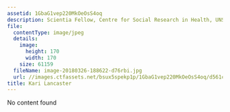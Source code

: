 ```yaml
---
assetid: 1GbaG1vep220MkOeOsS4oq
description: Scientia Fellow, Centre for Social Research in Health, UNSW
file:
  contentType: image/jpeg
  details:
    image:
      height: 170
      width: 170
    size: 61159
  fileName: image-20180326-188622-d76rbi.jpg
  url: //images.ctfassets.net/bsux5spekp1p/1GbaG1vep220MkOeOsS4oq/d561ccec5858f4230c9fbb869d191f1d/image-20180326-188622-d76rbi.jpg
title: Kari Lancaster
---
```

No content found